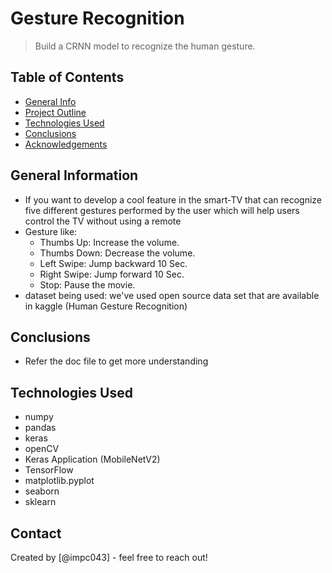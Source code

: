 # Gesture Recognition 
> Build a CRNN model to recognize the human gesture.



## Table of Contents
* [General Info](#general-information)
* [Project Outline](#project-outline)
* [Technologies Used](#technologies-used)
* [Conclusions](#conclusions)
* [Acknowledgements](#acknowledgements)



## General Information
- If you want to develop a cool feature in the smart-TV that can recognize five different gestures performed by the user which will help users control the TV without using a remote
- Gesture like:
  -	Thumbs Up: Increase the volume. 
  -	Thumbs Down: Decrease the volume.  
  -	Left Swipe: Jump backward 10 Sec. 
  -	Right Swipe: Jump forward 10 Sec. 
  -	Stop: Pause the movie. 
- dataset being used: we've used open source data set that are available in kaggle (Human Gesture Recognition)



## Conclusions
- Refer the doc file to get more understanding


## Technologies Used
- numpy 
- pandas 
- keras
- openCV 
- Keras Application (MobileNetV2)
- TensorFlow
- matplotlib.pyplot 
- seaborn
- sklearn


## Contact
Created by [@impc043] - feel free to reach out!


